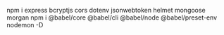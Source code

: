 npm i express bcryptjs cors dotenv jsonwebtoken helmet mongoose morgan
npm i @babel/core @babel/cli @babel/node @babel/preset-env nodemon -D
